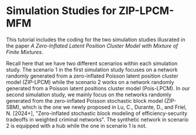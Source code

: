 # Simulation Studies for ZIP-LPCM-MFM

This tutorial includes the coding for the two simulation studies illusrated in the paper *A Zero-Inflated Latent Position Cluster Model with Mixture of Finite Mixtures*.

Recall here that we have two different scenarios within each simulation study.
The scenario 1 in the first simulation study focuses on a network randomly generated from a zero-inflated Poisson latent position cluster model (ZIP-LPCM) while the scenario 2 works on a network randomly generated from a Poisson latent positions cluster model (Pois-LPCM).
In our second simulation study, we mainly focus on the networks randomly generated from the zero-inflated Poisson stochastic block model (ZIP-SBM), which is the one we newly proposed in Lu, C., Durante, D., and Friel, N. [2024+], "Zero-inflated stochastic block modeling of efficiency-security tradeoffs in weighted criminal networks".
The synthetic network in scenario 2 is equipped with a hub while the one in scenario 1 is not.

